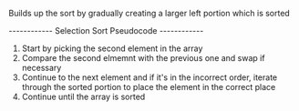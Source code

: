 Builds up the sort by gradually creating a larger left portion which is sorted 

------------ Selection Sort Pseudocode ------------
1) Start by picking the second element in the array
2) Compare the second elmemnt with the previous one and swap if necessary
3) Continue to the next element and if it's in the incorrect order, iterate through the sorted portion to place the element in the correct place
4) Continue until the array is sorted 
